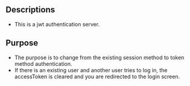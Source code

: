 ## Descriptions
- This is a jwt authentication server.

## Purpose 
- The purpose is to change from the existing session method to token method authentication.
- If there is an existing user and another user tries to log in, the accessToken is cleared and you are redirected to the login screen.
